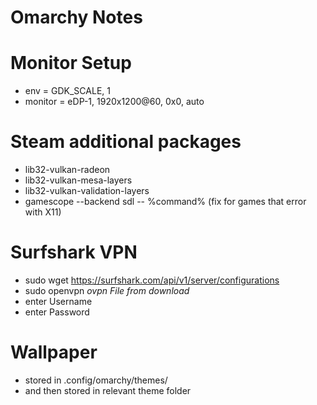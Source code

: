 # Omarchy Notes

# Monitor Setup
- env = GDK_SCALE, 1
- monitor = eDP-1, 1920x1200@60, 0x0, auto

# Steam additional packages
- lib32-vulkan-radeon
- lib32-vulkan-mesa-layers
- lib32-vulkan-validation-layers
- gamescope --backend sdl -- %command% (fix for games that error with X11)

# Surfshark VPN
- sudo wget https://surfshark.com/api/v1/server/configurations
- sudo openvpn *ovpn File from download*
- enter Username
- enter Password

# Wallpaper
- stored in .config/omarchy/themes/
- and then stored in relevant theme folder

